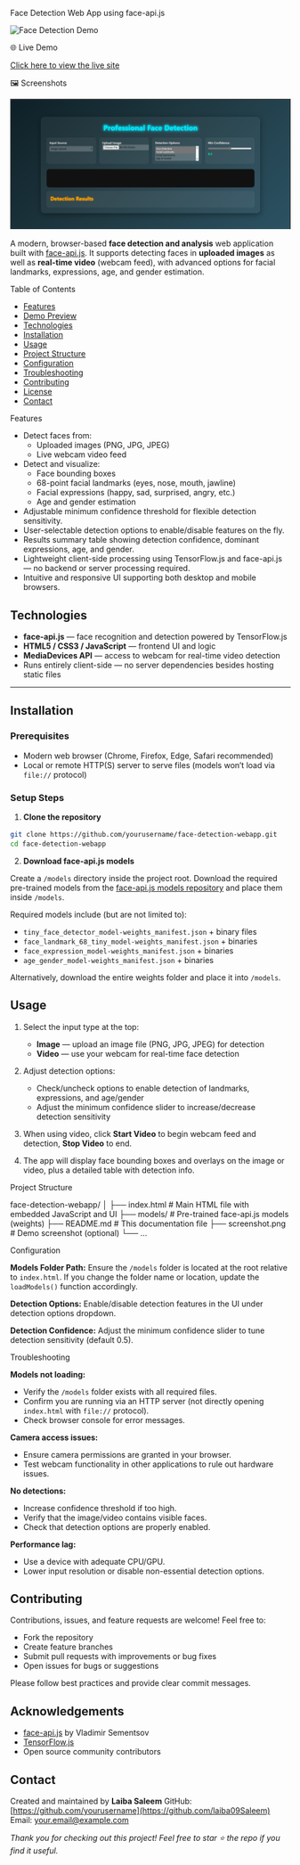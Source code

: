 Face Detection Web App using face-api.js

![Face Detection Demo](screenshot.png)

🌐 Live Demo

[Click here to view the live site](https://laiba09saleem.github.io/Task-Manager/)

🖼️ Screenshots

![Face Detection Screenshot](Face-Detection.png)

A modern, browser-based **face detection and analysis** web application built with [face-api.js](https://github.com/justadudewhohacks/face-api.js). It supports detecting faces in **uploaded images** as well as **real-time video** (webcam feed), with advanced options for facial landmarks, expressions, age, and gender estimation.

Table of Contents

- [Features](#features)  
- [Demo Preview](#demo-preview)  
- [Technologies](#technologies)  
- [Installation](#installation)  
- [Usage](#usage)  
- [Project Structure](#project-structure)  
- [Configuration](#configuration)  
- [Troubleshooting](#troubleshooting)  
- [Contributing](#contributing)  
- [License](#license)  
- [Contact](#contact)  

Features

- Detect faces from:
  - Uploaded images (PNG, JPG, JPEG)
  - Live webcam video feed  
- Detect and visualize:
  - Face bounding boxes
  - 68-point facial landmarks (eyes, nose, mouth, jawline)
  - Facial expressions (happy, sad, surprised, angry, etc.)
  - Age and gender estimation  
- Adjustable minimum confidence threshold for flexible detection sensitivity.  
- User-selectable detection options to enable/disable features on the fly.  
- Results summary table showing detection confidence, dominant expressions, age, and gender.  
- Lightweight client-side processing using TensorFlow.js and face-api.js — no backend or server processing required.  
- Intuitive and responsive UI supporting both desktop and mobile browsers.

## Technologies

- **face-api.js** — face recognition and detection powered by TensorFlow.js  
- **HTML5 / CSS3 / JavaScript** — frontend UI and logic  
- **MediaDevices API** — access to webcam for real-time video detection  
- Runs entirely client-side — no server dependencies besides hosting static files

---

## Installation

### Prerequisites

- Modern web browser (Chrome, Firefox, Edge, Safari recommended)  
- Local or remote HTTP(S) server to serve files (models won’t load via `file://` protocol)

### Setup Steps

1. **Clone the repository**

```bash
git clone https://github.com/yourusername/face-detection-webapp.git
cd face-detection-webapp
````

2. **Download face-api.js models**

Create a `/models` directory inside the project root. Download the required pre-trained models from the [face-api.js models repository](https://github.com/justadudewhohacks/face-api.js/tree/master/weights) and place them inside `/models`.

Required models include (but are not limited to):

* `tiny_face_detector_model-weights_manifest.json` + binary files
* `face_landmark_68_tiny_model-weights_manifest.json` + binaries
* `face_expression_model-weights_manifest.json` + binaries
* `age_gender_model-weights_manifest.json` + binaries

Alternatively, download the entire weights folder and place it into `/models`.


## Usage

1. Select the input type at the top:

   * **Image** — upload an image file (PNG, JPG, JPEG) for detection
   * **Video** — use your webcam for real-time face detection

2. Adjust detection options:

   * Check/uncheck options to enable detection of landmarks, expressions, and age/gender
   * Adjust the minimum confidence slider to increase/decrease detection sensitivity

3. When using video, click **Start Video** to begin webcam feed and detection, **Stop Video** to end.

4. The app will display face bounding boxes and overlays on the image or video, plus a detailed table with detection info.

Project Structure

face-detection-webapp/
│
├── index.html          # Main HTML file with embedded JavaScript and UI
├── models/             # Pre-trained face-api.js models (weights)
├── README.md           # This documentation file
├── screenshot.png      # Demo screenshot (optional)
└── ...

Configuration

 **Models Folder Path:**
  Ensure the `/models` folder is located at the root relative to `index.html`. If you change the folder name or location, update the `loadModels()` function accordingly.

**Detection Options:**
  Enable/disable detection features in the UI under detection options dropdown.

**Detection Confidence:**
  Adjust the minimum confidence slider to tune detection sensitivity (default 0.5).


Troubleshooting

**Models not loading:**

  * Verify the `/models` folder exists with all required files.
  * Confirm you are running via an HTTP server (not directly opening `index.html` with `file://` protocol).
  * Check browser console for error messages.

**Camera access issues:**

  * Ensure camera permissions are granted in your browser.
  * Test webcam functionality in other applications to rule out hardware issues.

**No detections:**

  * Increase confidence threshold if too high.
  * Verify that the image/video contains visible faces.
  * Check that detection options are properly enabled.

**Performance lag:**

  * Use a device with adequate CPU/GPU.
  * Lower input resolution or disable non-essential detection options.

## Contributing

Contributions, issues, and feature requests are welcome! Feel free to:

* Fork the repository
* Create feature branches
* Submit pull requests with improvements or bug fixes
* Open issues for bugs or suggestions

Please follow best practices and provide clear commit messages.

## Acknowledgements

* [face-api.js](https://github.com/justadudewhohacks/face-api.js) by Vladimir Sementsov
* [TensorFlow.js](https://www.tensorflow.org/js)
* Open source community contributors

## Contact

Created and maintained by **Laiba Saleem**
GitHub: [https://github.com/yourusername](https://github.com/laiba09Saleem)
Email: [your.email@example.com](laibasaleem068@gmail.com)

*Thank you for checking out this project! Feel free to star ⭐ the repo if you find it useful.*

